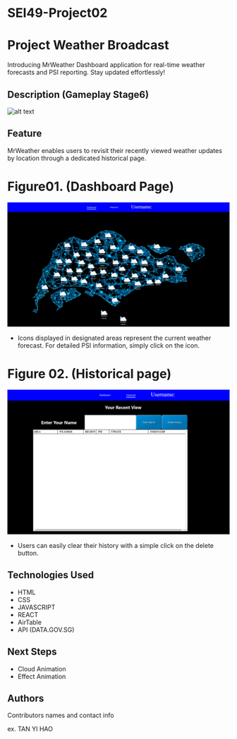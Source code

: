 # SEI49-Project02

# Project Weather Broadcast

Introducing MrWeather Dashboard application for real-time weather forecasts and PSI reporting. Stay updated effortlessly!

## Description (Gameplay Stage6)

![![alt text](image.png)](/src/img/info/MrWeather.gif)

## Feature
MrWeather enables users to revisit their recently viewed 
weather updates by location through a dedicated historical page.

# Figure01. (Dashboard Page)

![![alt text](image.png)](/src/img/info/Dashboard.jpg)

- Icons displayed in designated areas represent the current weather forecast. For detailed PSI information, simply click on the icon.

# Figure 02. (Historical page)

![![alt text](image.png)](/src/img/info/Historical.png)

- Users can easily clear their history with a simple click on the delete button.
## Technologies Used

- HTML
- CSS
- JAVASCRIPT
- REACT
- AirTable
- API (DATA.GOV.SG)

## Next Steps

- Cloud Animation
- Effect Animation

## Authors

Contributors names and contact info

ex. TAN YI HAO
